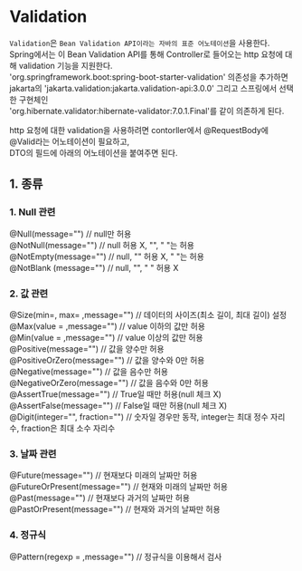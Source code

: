 # Validation
`Validation`은 `Bean Validation API이라는 자바의 표준 어노테이션`을 사용한다.  
Spring에서는 이 Bean Validation API를 통해 Controller로 들어오는 http 요청에 대해 validation 기능을 지원한다.  
'org.springframework.boot:spring-boot-starter-validation' 의존성을 추가하면  
jakarta의 'jakarta.validation:jakarta.validation-api:3.0.0' 그리고 스프링에서 선택한 구현체인  
'org.hibernate.validator:hibernate-validator:7.0.1.Final'를 같이 의존하게 된다.

http 요청에 대한 validation을 사용하려면 contorller에서 @RequestBody에 @Valid라는 어노테이션이 필요하고,  
DTO의 필드에 아래의 어노테이션을 붙여주면 된다.

## 1. 종류
### 1. Null 관련
@Null(message="") // null만 허용  
@NotNull(message="") // null 허용 X,  "", " "는 허용  
@NotEmpty(message="") // null, "" 허용 X,  " "는 허용  
@NotBlank  (message="") // null, "", " " 허용 X  

### 2. 값 관련
@Size(min=, max= ,message="") // 데이터의 사이즈(최소 길이, 최대 길이) 설정  
@Max(value = ,message="") // value 이하의 값만 허용  
@Min(value = ,message="") // value 이상의 값만 허용  
@Positive(message="") // 값을 양수만 허용  
@PositiveOrZero(message="") // 값을 양수와 0만 허용  
@Negative(message="") // 값을 음수만 허용  
@NegativeOrZero(message="") // 값을 음수와 0만 허용  
@AssertTrue(message="") // True일 때만 허용(null 체크 X)  
@AssertFalse(message="") // False일 때만 허용(null 체크 X)  
@Digit(integer="", fraction="") // 숫자일 경우만 동작, integer는 최대 정수 자리수, fraction은 최대 소수 자리수 

### 3. 날짜 관련
@Future(message="") // 현재보다 미래의 날짜만 허용  
@FutureOrPresent(message="") // 현재와 미래의 날짜만 허용  
@Past(message="") // 현재보다 과거의 날짜만 허용  
@PastOrPresent(message="") // 현재와 과거의 날짜만 허용

### 4. 정규식
@Pattern(regexp = ,message="") // 정규식을 이용해서 검사






